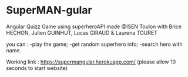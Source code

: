 # SuperMAN-gular

Angular Quizz Game using superheroAPI made @ISEN Toulon with Brice HECHON, Julien GUINHUT, Lucas GIRAUD & Laurena TOURET

you can :
-play the game;
-get random superhero info;
-search hero with name.

Working link : https://supermangular.herokuapp.com/ (please allow 10 seconds to start website)
